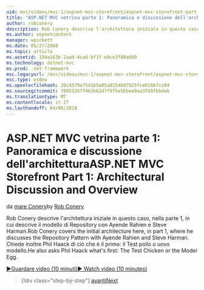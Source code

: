 ```yaml
---
uid: mvc/videos/mvc-1/aspnet-mvc-storefront/aspnet-mvc-storefront-part-1-architectural-discussion-and-overview
title: "ASP.NET MVC vetrina parte 1: Panoramica e discussione dell'architettura | Documenti Microsoft"
author: robconery
description: Rob Conery descrive l'architettura iniziale in questo caso, nella parte 1, in cui descrive il modello di Repository con Ayende Rahien e Steve Harman. Inoltre, le chiede Phil...
ms.author: aspnetcontent
manager: wpickett
ms.date: 05/27/2008
ms.topic: article
ms.assetid: 194a163b-2aad-4cad-bf1f-e9ce3f80add0
ms.technology: dotnet-mvc
ms.prod: .net-framework
msc.legacyurl: /mvc/videos/mvc-1/aspnet-mvc-storefront/aspnet-mvc-storefront-part-1-architectural-discussion-and-overview
msc.type: video
ms.openlocfilehash: 20c4579e7541b5e05a0254b07925fce016b7cc84
ms.sourcegitcommit: f8852267f463b62d7f975e56bea9aa3f68fbbdeb
ms.translationtype: MT
ms.contentlocale: it-IT
ms.lasthandoff: 04/06/2018
---
```

<a name="aspnet-mvc-storefront-part-1-architectural-discussion-and-overview"></a><span data-ttu-id="d220a-104">ASP.NET MVC vetrina parte 1: Panoramica e discussione dell'architettura</span><span class="sxs-lookup"><span data-stu-id="d220a-104">ASP.NET MVC Storefront Part 1: Architectural Discussion and Overview</span></span>
====================
<span data-ttu-id="d220a-105">da [mare Conery](https://github.com/robconery)</span><span class="sxs-lookup"><span data-stu-id="d220a-105">by [Rob Conery](https://github.com/robconery)</span></span>

<span data-ttu-id="d220a-106">Rob Conery descrive l'architettura iniziale in questo caso, nella parte 1, in cui descrive il modello di Repository con Ayende Rahien e Steve Harman.</span><span class="sxs-lookup"><span data-stu-id="d220a-106">Rob Conery covers the initial architecture here, in part 1, where he discusses the Repository Pattern with Ayende Rahien and Steve Harman.</span></span> <span data-ttu-id="d220a-107">Chiede inoltre Phil Haack di ciò che è il primo: il Test pollo o uovo modello.</span><span class="sxs-lookup"><span data-stu-id="d220a-107">He also asks Phil Haack what's first: The Test Chicken or the Model Egg.</span></span>

[<span data-ttu-id="d220a-108">&#9654;Guardare video (10 minuti)</span><span class="sxs-lookup"><span data-stu-id="d220a-108">&#9654; Watch video (10 minutes)</span></span>](https://channel9.msdn.com/Blogs/ASP-NET-Site-Videos/aspnet-mvc-storefront-part-1-architectural-discussion-and-overview)

> [!div class="step-by-step"]
> [<span data-ttu-id="d220a-109">avanti</span><span class="sxs-lookup"><span data-stu-id="d220a-109">Next</span></span>](aspnet-mvc-storefront-part-2-the-repository-pattern.md)
